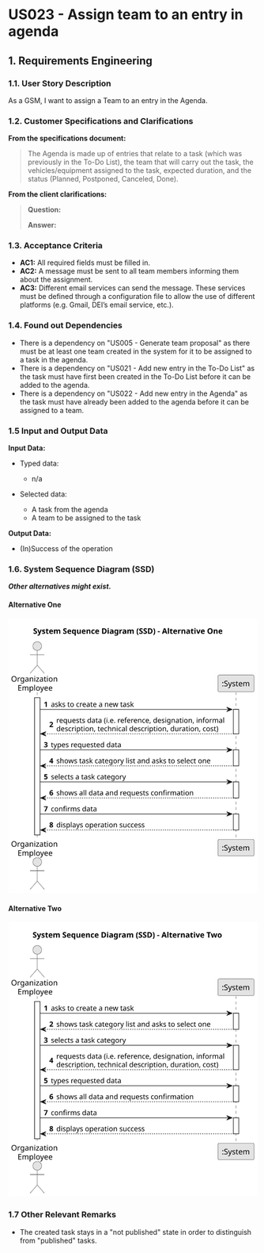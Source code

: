   # US023 - Assign team to an entry in agenda

## 1. Requirements Engineering

### 1.1. User Story Description

As a GSM, I want to assign a Team to an entry in the Agenda.

### 1.2. Customer Specifications and Clarifications 

**From the specifications document:**

>  The Agenda is made up of entries that relate to a task (which was previously in the To-Do List),
the team that will carry out the task, the vehicles/equipment assigned to
the task, expected duration, and the status (Planned, Postponed, Canceled,
Done).

**From the client clarifications:**

> **Question:** 
>
> **Answer:** 

### 1.3. Acceptance Criteria

* **AC1:** All required fields must be filled in.
* **AC2:** A message must be sent to all team members informing them about the assignment.
* **AC3:** Different email services can send the message. These services must be defined through a configuration file to allow the use of different platforms (e.g. Gmail, DEI’s email service, etc.).

### 1.4. Found out Dependencies

* There is a dependency on "US005 - Generate team proposal" as there must be at least one team created in the system for it to be assigned to a task in the agenda.
* There is a dependency on "US021 - Add new entry in the To-Do List" as the task must have first been created in the To-Do List before it can be added to the agenda. 
* There is a dependency on "US022 - Add new entry in the Agenda" as the task must have already been added to the agenda before it can be assigned to a team.


### 1.5 Input and Output Data

**Input Data:**

* Typed data:
  * n/a
  
* Selected data: 
  * A task from the agenda
  * A team to be assigned to the task

**Output Data:**

* (In)Success of the operation

### 1.6. System Sequence Diagram (SSD)

**_Other alternatives might exist._**

#### Alternative One

![System Sequence Diagram - Alternative One](svg/us006-system-sequence-diagram-alternative-one.svg)

#### Alternative Two

![System Sequence Diagram - Alternative Two](svg/us006-system-sequence-diagram-alternative-two.svg)

### 1.7 Other Relevant Remarks

* The created task stays in a "not published" state in order to distinguish from "published" tasks.